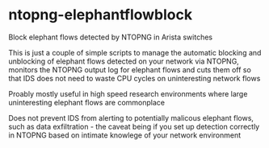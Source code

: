 # ntopng-elephantflowblock
Block elephant flows detected by NTOPNG in Arista switches

This is just a couple of simple scripts to manage the automatic blocking and unblocking of elephant flows detected on your network via NTOPNG, monitors the NTOPNG output log for elephant flows and cuts them off so that IDS does not need to waste CPU cycles on uninteresting network flows

Proably mostly useful in high speed research environments where large uninteresting elephant flows are commonplace

Does not prevent IDS from alerting to potentially malicous elephant flows, such as data exfiltration - the caveat being if you set up detection correctly in NTOPNG based on intimate knowlege of your network environment
